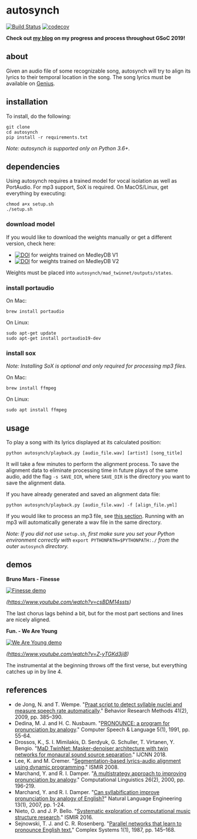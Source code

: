 # autosynch

[![Build Status](https://travis-ci.com/SwagLyrics/autosynch.svg?branch=master)](https://travis-ci.com/SwagLyrics/autosynch) [![codecov](https://codecov.io/gh/SwagLyrics/autosynch/branch/master/graph/badge.svg)](https://codecov.io/gh/SwagLyrics/autosynch)

**Check out [my blog](https://medium.com/@chriswang030) on my progress and process throughout GSoC 2019!**

## about
Given an audio file of some recognizable song, autosynch will try to align its
lyrics to their temporal location in the song. The song lyrics must be available
on [Genius](https://genius.com).

## installation
To install, do the following:
```
git clone
cd autosynch
pip install -r requirements.txt
```

*Note: autosynch is supported only on Python 3.6+.*

## dependencies
Using autosynch requires a trained model for vocal isolation as well as
PortAudio. For mp3 support, SoX is required. On MacOS/Linux, get everything by
executing:
```
chmod a+x setup.sh
./setup.sh
```

### download model
If you would like to download the weights manually or get a different version,
check here:
- [![DOI](https://zenodo.org/badge/DOI/10.5281/zenodo.3334973.svg)](https://doi.org/10.5281/zenodo.3334973) for weights trained on MedleyDB V1
- [![DOI](https://zenodo.org/badge/DOI/10.5281/zenodo.3351632.svg)](https://doi.org/10.5281/zenodo.3351632) for weights trained on MedleyDB V2

Weights must be placed into `autosynch/mad_twinnet/outputs/states`.

### install portaudio
On Mac:
```
brew install portaudio
```

On Linux:
```
sudo apt-get update
sudo apt-get install portaudio19-dev
```

### install sox
*Note: Installing SoX is optional and only required for processing mp3 files.*

On Mac:
```
brew install ffmpeg
```

On Linux:
```
sudo apt install ffmpeg
```

## usage
To play a song with its lyrics displayed at its calculated position:
```
python autosynch/playback.py [audio_file.wav] [artist] [song_title]
```
It will take a few minutes to perform the alignment process. To save the
alignment data to eliminate processing time in future plays of the same audio,
add the flag `-s SAVE_DIR`, where `SAVE_DIR` is the directory you want to save
the alignment data.

If you have already generated and saved an alignment data file:
```
python autosynch/playback.py [audio_file.wav] -f [align_file.yml]
```

If you would like to process an mp3 file, see [this section](#install-sox).
Running with an mp3 will automatically generate a wav file in the same directory.

*Note: If you did not use* `setup.sh`*, first make sure you set your Python*
*environment correctly with* `export PYTHONPATH=$PYTHONPATH:./` *from the outer*
`autosynch` *directory.*

## demos
**Bruno Mars - Finesse**

[![Finesse demo](https://img.youtube.com/vi/csBDM14ssts/0.jpg)](https://www.youtube.com/watch?v=csBDM14ssts)

*(https://www.youtube.com/watch?v=csBDM14ssts)*

The last chorus lags behind a bit, but for the most part sections and lines are
nicely aligned.

**Fun. - We Are Young**

[![We Are Young demo](https://img.youtube.com/vi/Z-yTGKd3ji8/0.jpg)](https://www.youtube.com/watch?v=Z-yTGKd3ji8)

*(https://www.youtube.com/watch?v=Z-yTGKd3ji8)*

The instrumental at the beginning throws off the first verse, but everything
catches up in by line 4.

## references
- de Jong, N. and T. Wempe. "[Praat script to detect syllable nuclei and measure speech rate automatically](https://link.springer.com/article/10.3758/BRM.41.2.385)." Behavior Research Methods 41(2), 2009, pp. 385–390.
- Dedina, M. J. and H. C. Nusbaum. "[PRONOUNCE: a program for pronunciation by analogy](https://www.sciencedirect.com/science/article/pii/088523089190017K)." Computer Speech & Language 5(1), 1991, pp. 55-64.
- Drossos, K., S. I. Mimilakis, D. Serdyuk, G. Schuller, T. Virtanen, Y. Bengio. "[MaD TwinNet: Masker-denoiser architecture with twin networks for monaural sound source separation](https://ieeexplore.ieee.org/document/8489565/)." IJCNN 2018.
- Lee, K. and M. Cremer. "[Segmentation-based lyrics-audio alignment using dynamic programming](https://www.semanticscholar.org/paper/Segmentation-Based-Lyrics-Audio-Alignment-using-Lee-Cremer/3a35971affde22fda14bc281ece66adf99474cd9)." ISMIR 2008.
- Marchand, Y. and R. I. Damper. "[A multistrategy approach to improving pronunciation by analogy](https://www.mitpressjournals.org/doi/10.1162/089120100561674)." Computational Linguistics 26(2), 2000, pp. 196-219.
- Marchand, Y. and R. I. Damper. "[Can syllabification improve pronunciation by analogy of English?](https://www.cambridge.org/core/journals/natural-language-engineering/article/can-syllabification-improve-pronunciation-by-analogy-of-english/669E90B388E3C5C591996C1A35F192FE)" Natural Language Engineering 13(1), 2007, pp. 1-24.
- Nieto, O. and J. P. Bello. "[Systematic exploration of computational music structure research](https://www.semanticscholar.org/paper/Systematic-Exploration-of-Computational-Music-Nieto-Bello/e3c130f2cd33036f0ff990b4f388a7709bfac1e2)." ISMIR 2016.
- Sejnowski, T. J. and C. R. Rosenberg. "[Parallel networks that learn to pronounce English text.](https://www.complex-systems.com/abstracts/v01_i01_a10/)" Complex Systems 1(1), 1987, pp. 145–168.

